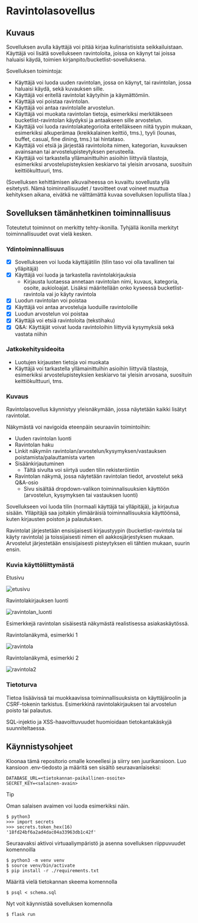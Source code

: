 # Ravintolasovellus

## Kuvaus

Sovelluksen avulla käyttäjä voi pitää kirjaa kulinaristisista seikkailuistaan. Käyttäjä voi lisätä sovellukseen ravintoloita, joissa on käynyt tai joissa haluaisi käydä, toimien kirjanpito/bucketlist-sovelluksena.

Sovelluksen toimintoja:
- Käyttäjä voi luoda uuden ravintolan, jossa on käynyt, tai ravintolan, jossa haluaisi käydä, sekä kuvauksen sille.
- Käyttäjä voi eritellä ravintolat käytyihin ja käymättömiin.
- Käyttäjä voi poistaa ravintolan.
- Käyttäjä voi antaa ravintolalle arvostelun.
- Käyttäjä voi muokata ravintolan tietoja, esimerkiksi merkitäkseen bucketlist-ravintolan käydyksi ja antaakseen sille arvostelun.
- Käyttäjä voi luoda ravintolakategorioita eritelläkseen niitä tyypin mukaan, esimerkiksi alkuperämaa (kreikkalainen keittiö, tms.), tyyli (lounas, buffet, casual, fine dining, tms.) tai hintataso.
- Käyttäjä voi etsiä ja järjestää ravintoloita nimen, kategorian, kuvauksen avainsanan tai arvostelupisteytyksen perusteella.
- Käyttäjä voi tarkastella yllämainittuihin asioihin liittyviä tilastoja, esimerkiksi arvostelupisteyksien keskiarvo tai yleisin arvosana, suosituin keittiökulttuuri, tms.

(Sovelluksen kehittämisen alkuvaiheessa on kuvailtu sovellusta yllä esitetysti. Nämä toiminnallisuudet / tavoitteet ovat voineet muuttua kehityksen aikana, eivätkä ne välttämättä kuvaa sovelluksen lopullista tilaa.)

## Sovelluksen tämänhetkinen toiminnallisuus

Toteutetut toiminnot on merkitty tehty-ikonilla. Tyhjällä ikonilla merkityt toiminnallisuudet ovat vielä kesken.

### Ydintoiminnallisuus

- [x] Sovellukseen voi luoda käyttäjätilin (tilin taso voi olla tavallinen tai ylläpitäjä)
- [x] Käyttäjä voi luoda ja tarkastella ravintolakirjauksia
  - Kirjausta luotaessa annetaan ravintolan nimi, kuvaus, kategoria, osoite, aukioloajat. Lisäksi määritellään onko kyseessä bucketlist-ravintola vai jo käyty ravintola
- [x] Luodun ravintolan voi poistaa
- [x] Käyttäjä voi antaa arvosteluja luoduille ravintoloille
- [x] Luodun arvostelun voi poistaa
- [x] Käyttäjä voi etsiä ravintoloita (tekstihaku)
- [x] Q&A: Käyttäjät voivat luoda ravintoloihin liittyviä kysymyksiä sekä vastata niihin

### Jatkokehitysideoita

- Luotujen kirjausten tietoja voi muokata
- Käyttäjä voi tarkastella yllämainittuihin asioihin liittyviä tilastoja, esimerkiksi arvostelupisteyksien keskiarvo tai yleisin arvosana, suosituin keittiökulttuuri, tms.

### Kuvaus

Ravintolasovellus käynnistyy yleisnäkymään, jossa näytetään kaikki lisätyt ravintolat. 

Näkymästä voi navigoida eteenpäin seuraaviin toimintoihin:
- Uuden ravintolan luonti
- Ravintolan haku
- Linkit näkymiin ravintolan/arvostelun/kysymyksen/vastauksen poistamista/palauttamista varten
- Sisäänkirjautuminen
  - Tältä sivulta voi siirtyä uuden tilin rekisteröintiin
- Ravintolan näkymä, jossa näytetään ravintolan tiedot, arvostelut sekä Q&A-osio
  - Sivu sisältää dropdown-valikon toiminnalisuuksien käyttöön (arvostelun, kysymyksen tai vastauksen luonti)

Sovellukseen voi luoda tilin (normaali käyttäjä tai ylläpitäjä), ja kirjautua sisään. Ylläpitäjä saa joitakin ylimääräisiä toiminnallisuuksia käyttöönsä, kuten kirjausten poiston ja palautuksen. 

Ravintolat järjestetään ensisijaisesti kirjaustyypin (bucketlist-ravintola tai käyty ravintola) ja toissijaisesti nimen eli aakkosjärjestyksen mukaan. Arvostelut järjestetään ensisijaisesti pisteytyksen eli tähtien mukaan, suurin ensin.


### Kuvia käyttöliittymästä

Etusivu

![etusivu](https://github.com/kuosaton/tsoha-ravintolasovellus/assets/120479105/bdb9bcf7-616b-4f11-ba52-769aa0ae4823)

Ravintolakirjauksen luonti

![ravintolan_luonti](https://github.com/kuosaton/tsoha-ravintolasovellus/assets/120479105/bdf160e9-1bf6-4921-b802-61e219d4dea8)


Esimerkkejä ravintolan sisäisestä näkymästä realistisessa asiakaskäytössä.

Ravintolanäkymä, esimerkki 1

![ravintola](https://github.com/kuosaton/tsoha-ravintolasovellus/assets/120479105/2c201a4a-ff54-4aa7-bbd6-259381e45ba9)

Ravintolanäkymä, esimerkki 2

![ravintola2](https://github.com/kuosaton/tsoha-ravintolasovellus/assets/120479105/2d3625b2-2a57-45bc-acc1-f21d865929e9)



### Tietoturva

Tietoa lisäävissä tai muokkaavissa toiminnallisuuksista on käyttäjäroolin ja CSRF-tokenin tarkistus. Esimerkkinä ravintolakirjauksen tai arvostelun poisto tai palautus.

SQL-injektio ja XSS-haavoittuvuudet huomioidaan tietokantakäskyjä suunniteltaessa.

## Käynnistysohjeet

Kloonaa tämä repositorio omalle koneellesi ja siirry sen juurikansioon. Luo kansioon .env-tiedosto ja määritä sen sisältö seuraavanlaiseksi:
```
DATABASE_URL=<tietokannan-paikallinen-osoite>
SECRET_KEY=<salainen-avain>
```
> [!TIP]
> Oman salaisen avaimen voi luoda esimerkiksi näin.
```
$ python3
>>> import secrets
>>> secrets.token_hex(16)
'18fd24bf6a2ad4dac04a33963db1c42f'
```

Seuraavaksi aktivoi virtuaaliympäristö ja asenna sovelluksen riippuvuudet komennoilla
```
$ python3 -m venv venv
$ source venv/bin/activate
$ pip install -r ./requirements.txt
```
Määritä vielä tietokannan skeema komennolla
```
$ psql < schema.sql
```
Nyt voit käynnistää sovelluksen komennolla
```
$ flask run
```
